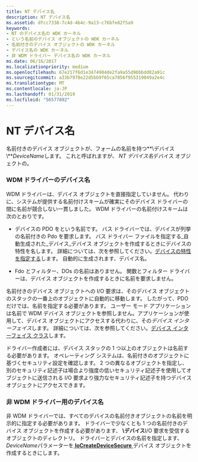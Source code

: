 ```yaml
---
title: NT デバイス名
description: NT デバイス名
ms.assetid: dfcc7338-7c4d-4b4c-9a13-c76bfe82f5a9
keywords:
- NT のデバイス名の WDK カーネル
- という名前のデバイス オブジェクトの WDK カーネル
- 名前付きのデバイス オブジェクトの WDK カーネル
- デバイス名の WDK カーネル
- 非 WDM ドライバー デバイス名の WDK カーネル
ms.date: 06/16/2017
ms.localizationpriority: medium
ms.openlocfilehash: 67e217f6d1e3474904de2fa9a55d96bbdd82a91c
ms.sourcegitcommit: a33b7978e22d5bb9f65ca7056f955319049a2e4c
ms.translationtype: MT
ms.contentlocale: ja-JP
ms.lasthandoff: 01/31/2019
ms.locfileid: "56577892"
---
```

# <a name="nt-device-names"></a>NT デバイス名





名前付きのデバイス オブジェクトが、フォームの名前を持つ**\\デバイス\\**<em>DeviceName</em>します。 これと呼ばれますが、 *NT デバイス名*デバイス オブジェクトの。

### <a name="device-names-for-wdm-drivers"></a>WDM ドライバーのデバイス名

WDM ドライバーは、デバイス オブジェクトを直接指定していません。 代わりに、システムが提供する名前付けスキームが確実にそのデバイス ドライバーの間に名前が競合しない一貫しました。 WDM ドライバーの名前付けスキームは次のとおりです。

-   デバイスの PDO をという名前です。 バス ドライバーでは、デバイスが列挙の名前付きの Pdo を要求します。 バス ドライバー ファイルを指定する\_自動生成された\_デバイス\_デバイス オブジェクトを作成するときにデバイスの特性を名します。 詳細については、次を参照してください。[デバイスの特性を指定する](specifying-device-characteristics.md)します。 自動的に生成されます、デバイス名。

-   Fdo とフィルター、DOs の名前はありません。 関数とフィルター ドライバーは、デバイス オブジェクトを作成するときに名前を要求しません。

名前付きのデバイス オブジェクトへの I/O 要求は、そのデバイス オブジェクトのスタックの一番上のオブジェクトに自動的に移動します。 したがって、PDO だけでは、名前を指定する必要があります。 ユーザー モード アプリケーションは名前で WDM デバイス オブジェクトを参照しません。アプリケーションが使用して、デバイス オブジェクトにアクセスする代わりに、その*デバイス インターフェイス*します。 詳細については、次を参照してください。[デバイス インターフェイス クラス](https://msdn.microsoft.com/library/windows/hardware/ff541339)します。

ドライバー作成者には、デバイス スタックの 1 つ以上のオブジェクトは名前する必要があります。 オペレーティング システムは、名前付きのオブジェクトに基づくセキュリティ設定を確認します。 2 つの異なるオブジェクトを指定し、別のセキュリティ記述子は場合より強度の低いセキュリティ記述子を使用してオブジェクトに送信される I/O 要求より強力なセキュリティ記述子を持つデバイス オブジェクトにアクセスできます。

### <a name="device-names-for-non-wdm-drivers"></a>非 WDM ドライバー用のデバイス名

非 WDM ドライバーでは、すべてのデバイスの名前付きオブジェクトの名前を明示的に指定する必要があります。 ドライバーで少なくとも 1 つの名前付きのデバイス オブジェクトを作成する必要があります、 **\\デバイス**I/O 要求を受信するオブジェクトのディレクトリ。 ドライバーとデバイスの名前を指定します、 *DeviceName*パラメーターを[ **IoCreateDeviceSecure** ](https://msdn.microsoft.com/library/windows/hardware/ff548407)デバイス オブジェクトを作成するときにします。

 

 




